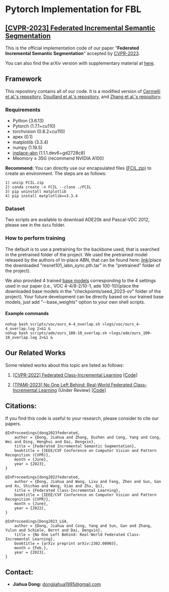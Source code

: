 # Pytorch Implementation for FBL

## [[CVPR-2023] Federated Incremental Semantic Segmentation](https://arxiv.org/pdf/2304.04620.pdf)

This is the official implementation code of our paper "**Federated Incremental Semantic Segmentation**" accepted by [CVPR-2023](https://cvpr2023.thecvf.com/). 

You can also find the arXiv version with supplementary material at [here](https://arxiv.org/pdf/2304.04620.pdf).


## Framework

This repository contains all of our code. It is a modified version of
[Cermelli et al.'s repository](https://github.com/fcdl94/MiB), [Douillard et al.'s repository](https://github.com/arthurdouillard/CVPR2021_PLOP), and [Zhang et al.'s repository](https://github.com/zhangchbin/RCIL).


### Requirements

- Python (3.6.13)
- Pytorch (1.7.1+cu110)
- torchvision (0.8.2+cu110)
- apex (0.1)
- matplotlib (3.3.4)
- numpy (1.19.5)
- [inplace-abn](https://github.com/mapillary/inplace_abn) (1.1.1.dev6+gd2728c8)
- Meomory $\geq$ 35G (recommend NVIDIA A100)


**Recommend:** You can directly use our encapsulated files [(FCIL.zip)](https://share.weiyun.com/cjxea0lG) to create an environment. The steps are as follows:
````
1) unzip FCIL.zip
2) conda create -n FCIL --clone ./FCIL
3) pip uninstall matplotlib
4) pip install matplotlib==3.3.4
````


### Dataset

Two scripts are available to download ADE20k and Pascal-VOC 2012, please see in the `data` folder.



### How to perform training

The default is to use a pretraining for the backbone used, that is searched in the pretrained folder of the project.
We used the pretrained model released by the authors of In-place ABN, that can be found here:
[link](https://github.com/arthurdouillard/CVPR2021_PLOP/releases/download/v1.0/resnet101_iabn_sync.pth.tar)(place the downloaded "resnet101_iabn_sync.pth.tar" in the "pretrained" folder of the project).

We also provided 4 trained [base models](https://share.weiyun.com/WHo0N1Im) corresponding to the 4 settings used in our paper (i.e., VOC 4-4/8-2/10-1, ade 100-10)(place the downloaded base models in the "checkpoints/seed_2023-ov" folder of the project). Your future development can be directly based on our trained base models, just add "--base_weights" option to your own shell scripts.


#### Example commands

````
nohup bash scripts/voc/ours_4-4_overlap.sh >logs/voc/ours_4-4_overlap.log 2>&1 &
nohup bash scripts/ade/ours_100-10_overlap.sh >logs/ade/ours_100-10_overlap.log 2>&1 &
````


## Our Related Works

Some related works about this topic are listed as follows:

1. [[CVPR-2022] Federated Class-Incremental Learning](https://openaccess.thecvf.com/content/CVPR2022/html/Dong_Federated_Class-Incremental_Learning_CVPR_2022_paper.html) [[Code]](https://github.com/conditionWang/FCIL)

2. [[TPAMI-2023] No One Left Behind: Real-World Federated Class-Incremental Learning](https://arxiv.org/abs/2302.00903v1) (Under Review) [[Code]](https://github.com/jiahuadong/lga)


## Citations:

If you find this code is useful to your research, please consider to cite our papers.

```
@InProceedings{dong2023federated,
    author = {Dong, Jiahua and Zhang, Duzhen and Cong, Yang and Cong, Wei and Ding, Henghui and Dai, Dengxin},
    title = {Federated Incremental Semantic Segmentation},
    booktitle = {IEEE/CVF Conference on Computer Vision and Pattern Recognition (CVPR)},
    month = {June},
    year = {2023},
}
```
```
@InProceedings{dong2022federated,
    author = {Dong, Jiahua and Wang, Lixu and Fang, Zhen and Sun, Gan and Xu, Shichao and Wang, Xiao and Zhu, Qi},
    title = {Federated Class-Incremental Learning},
    booktitle = {IEEE/CVF Conference on Computer Vision and Pattern Recognition (CVPR)},
    month = {June},
    year = {2022},
}
```
```
@InProceedings{Dong2023_LGA,
    author = {Dong, Jiahua and Cong, Yang and Sun, Gan and Zhang, Yulun and Schiele, Bernt and Dai, Dengxin},
    title = {No One Left Behind: Real-World Federated Class-Incremental Learning},
    booktitle = {arXiv preprint arXiv:2302.00903},
    month = {Feb.},
    year = {2023},
}
```

## Contact:

* **Jiahua Dong:** dongjiahua1995@gmail.com
